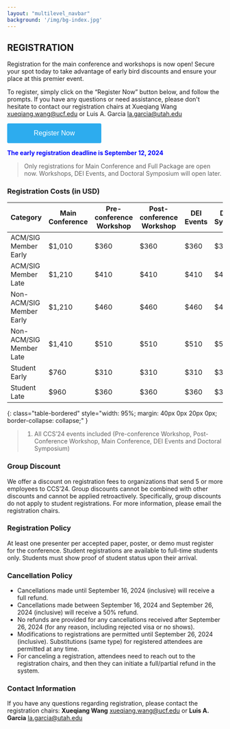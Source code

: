 ```yaml
---
layout: "multilevel_navbar"
background: '/img/bg-index.jpg'
---
```



## REGISTRATION


Registration for the main conference and workshops is now open! Secure your spot today to take advantage of early bird discounts and ensure your place at this premier event. 

To register, simply click on the “Register Now” button below, and follow the prompts. If you have any questions or need assistance, please don't hesitate to contact our registration chairs at Xueqiang Wang <xueqiang.wang@ucf.edu> or Luis A. Garcia <la.garcia@utah.edu>

<a style="text-decoration:none;border-radius:3px;padding:10px;width:200px;font-family:Helvetica;line-height:1.6;font-weight:400;font-size:16px;display:block;text-align:center;background-color:#2dacee;color:#FFFFFF" target="_blank" rel="noreferrer" href="https://whova.com/portal/registration/acmcc_202410/" data-reactroot="">Register Now</a>

**<span style="color:blue">The early registration deadline is September 12, 2024</span>**

> Only registrations for Main Conference and Full Package are open now. Workshops, DEI Events, and Doctoral Symposium will open later.

### Registration Costs (in USD)


| **Category**              | **Main Conference** | **Pre-conference Workshop** | **Post-conference Workshop** | **DEI Events** | **Doctoral Symposium** | **Full Package<sup>1</sup>** |
|---------------------------|---------------------|-----------------------------|------------------------------|----------------|-----------------------|------------------------------------|
| ACM/SIG Member Early      | $1,010              | $360                        | $360                         | $360           | $360                  | $1,370                             |
| ACM/SIG Member Late       | $1,210              | $410                        | $410                         | $410           | $410                  | $1,620                             |
| Non-ACM/SIG Member Early  | $1,210              | $460                        | $460                         | $460           | $460                  | $1,670                             |
| Non-ACM/SIG Member Late   | $1,410              | $510                        | $510                         | $510           | $510                  | $1,920                             |
| Student Early             | $760                | $310                        | $310                         | $310           | $310                  | $1,070                             |
| Student Late              | $960                | $360                        | $360                         | $360           | $360                  | $1,320                             |
{: class="table-bordered" style="width: 95%; margin: 40px 0px 20px 0px; border-collapse: collapse;" }

> 1. All CCS’24 events included (Pre-conference Workshop, Post-Conference Workshop, Main Conference, DEI Events and Doctoral Symposium)

### Group Discount

We offer a discount on registration fees to organizations that send 5 or more employees to CCS’24. Group discounts cannot be combined with other discounts and cannot be applied retroactively. Specifically, group discounts do not apply to student registrations. For more information, please email the registration chairs.

### Registration Policy
At least one presenter per accepted paper, poster, or demo must register for the conference. Student registrations are available to full-time students only. Students must show proof of student status upon their arrival.

### Cancellation Policy

* Cancellations made until September 16, 2024 (inclusive) will receive a full refund.
* Cancellations made between September 16, 2024 and September 26, 2024 (inclusive) will receive a 50% refund.
* No refunds are provided for any cancellations received after September 26, 2024 (for any reason, including rejected visa or no shows).
* Modifications to registrations are permitted until September 26, 2024 (inclusive). Substitutions (same type) for registered attendees are permitted at any time.
* For canceling a registration, attendees need to reach out to the registration chairs, and then they can initiate a full/partial refund in the system.


### Contact Information
If you have any questions regarding registration, please contact the registration chairs:
**Xueqiang Wang** <xueqiang.wang@ucf.edu> or **Luis A. Garcia** <la.garcia@utah.edu>
